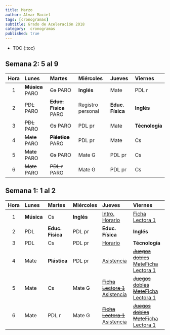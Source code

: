 ```yaml
---
title: Marzo
author: Alvar Maciel
tags: [cronogramas]
subtitle: Grado de Aceleración 2018
category:  cronogramas
published: true
---
```

<!--
|Hora|Lunes                    |Martes                     |Miércoles                  |Jueves                  |Viernes                  |
|:--:|:------------------------|:--------------------------|:--------------------------|:---------------------  |:------------------------|
|1   |**Música**               |Cs                         |**Inglés**                 |Mate                    |PDL r                    |
|2   |PDL                      |**Educ. Física**           |PDL pr                     |**Educ. Física**        |**Inglés**               |
|3   |PDL                      |Cs                         |PDL pr                     |Mate                    |**Técnología**           |
|4   |Mate                     |**Plástica**               |PDL pr                     |Mate                    |Cs                       |
|5   |Mate                     |Cs                         |Mate G                     |PDL pr                  |Cs                       |
|6   |Mate                     |PDL r                      |Mate G                     |PDL pr                  |Cs                       |
-->

* TOC
{:toc}

## Semana 2: 5 al 9

|Hora|Lunes                    |Martes                     |Miércoles                  |Jueves                  |Viernes                  |
|:--:|:------------------------|:--------------------------|:--------------------------|:---------------------  |:------------------------|
|1   |~~**Música**~~ PARO      |~~Cs~~ PARO                |**Inglés**                 |Mate                    |PDL r                    |
|2   |~~PDL~~ PARO             |~~**Educ. Física**~~ PARO  |Registro personal          |**Educ. Física**        |**Inglés**               |
|3   |~~PDL~~ PARO             |~~Cs~~ PARO                |PDL pr                     |Mate                    |**Técnología**           |
|4   |~~Mate~~ PARO            |~~**Plástica**~~ PARO      |PDL pr                     |Mate                    |Cs                       |
|5   |~~Mate~~ PARO            |~~Cs~~ PARO                |Mate G                     |PDL pr                  |Cs                       |
|6   |~~Mate~~ PARO            |~~PDL r~~ PARO             |Mate G                     |PDL pr                  |Cs                       |

## Semana 1: 1 al 2

|Hora|Lunes                    |Martes                     |Miércoles                  |Jueves                  |Viernes                  |
|:--:|:------------------------|:--------------------------|:--------------------------|:---------------------  |:------------------------|
|1   |**Música**               |Cs                         |**Inglés**                 |[Intro. Horario]({{site.baseurl}}/modules/proyectos/relevamiento-punto-de-partida/#horarios-registros-y-juegos-dobles)          |[Ficha Lectora 1]({{site.baseurl}}/modules/proyectos/relevamiento-punto-de-partida/#ficha-lectora-cuadernillo-de-5to-grado)|
|2   |PDL                      |**Educ. Física**           |PDL pr                     |**Educ. Física**        |**Inglés**|
|3   |PDL                      |Cs                         |PDL pr                     |[Horario]({{site.baseurl}}/modules/proyectos/relevamiento-punto-de-partida/#horarios-registros-y-juegos-dobles)                 |**Técnología**|
|4   |Mate                     |**Plástica**               |PDL pr                     |[Asistencia]({{site.baseurl}}/modules/proyectos/relevamiento-punto-de-partida/#horarios-registros-y-juegos-dobles)              |~~[Juegos dobles Mate]({{site.baseurl}}/modules/proyectos/relevamiento-punto-de-partida/#horarios-registros-y-juegos-dobles)~~[Ficha Lectora 1]({{site.baseurl}}/modules/proyectos/relevamiento-punto-de-partida/#ficha-lectora-cuadernillo-de-5to-grado)|
|5   |Mate                     |Cs                         |Mate G                     |~~[Ficha Lectora 1]({{site.baseurl}}/modules/proyectos/relevamiento-punto-de-partida/#ficha-lectora-cuadernillo-de-5to-grado)~~ [Asistencia]({{site.baseurl}}/modules/proyectos/relevamiento-punto-de-partida/#horarios-registros-y-juegos-dobles)         |~~[Juegos dobles Mate]({{site.baseurl}}/modules/proyectos/relevamiento-punto-de-partida/#horarios-registros-y-juegos-dobles)~~[Ficha Lectora 1]({{site.baseurl}}/modules/proyectos/relevamiento-punto-de-partida/#ficha-lectora-cuadernillo-de-5to-grado)|
|6   |Mate                     |PDL r                      |Mate G                     |~~[Ficha Lectora 1]({{site.baseurl}}/modules/proyectos/relevamiento-punto-de-partida/#ficha-lectora-cuadernillo-de-5to-grado)~~ [Asistencia]({{site.baseurl}}/modules/proyectos/relevamiento-punto-de-partida/#horarios-registros-y-juegos-dobles)         |~~[Juegos dobles Mate]({{site.baseurl}}/modules/proyectos/relevamiento-punto-de-partida/#horarios-registros-y-juegos-dobles)~~[Ficha Lectora 1]({{site.baseurl}}/modules/proyectos/relevamiento-punto-de-partida/#ficha-lectora-cuadernillo-de-5to-grado)|
